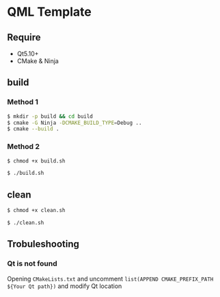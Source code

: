 # QML Template

## Require

- Qt5.10+
- CMake & Ninja

## build

### Method 1

```bash
$ mkdir -p build && cd build
$ cmake -G Ninja -DCMAKE_BUILD_TYPE=Debug ..
$ cmake --build .
```

### Method 2

```bash
$ chmod +x build.sh

$ ./build.sh
```

## clean

```bash
$ chmod +x clean.sh

$ ./clean.sh
```

## Trobuleshooting

### Qt is not found

Opening ```CMakeLists.txt``` and uncomment ```list(APPEND CMAKE_PREFIX_PATH ${Your Qt path})``` and modify Qt location
